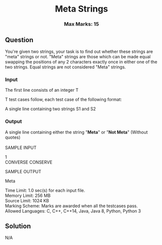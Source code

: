 <h1 align="center">Meta Strings</h1>
<h3 align="center">Max Marks: 15</h3>

## Question

<p>You're given two strings, your task is to find out whether these strings are "meta" strings or not. "Meta" strings are those which can be made equal swapping the positions of any 2 characters exactly once in either one of the two strings. Equal strings are not considered "Meta" strings.</p>

### Input
<p>The first line consists of an integer T

T test cases follow, each test case of the following format:

A single line containing two strings S1 and S2</p>

### Output
<p>
A single line containing either the string "<b>Meta</b>" or "<b>Not Meta</b>" (Without quotes)
<br><br>
SAMPLE INPUT

1<br>
CONVERSE CONSERVE

SAMPLE OUTPUT

Meta
</p>

Time Limit: 1.0 sec(s) for each input file.<br>
Memory Limit: 256 MB<br>
Source Limit: 1024 KB<br>
Marking Scheme: Marks are awarded when all the testcases pass.<br>
Allowed Languages: C, C++, C++14, Java, Java 8, Python, Python 3<br>

## Solution
N/A

